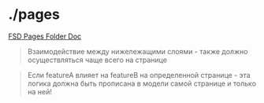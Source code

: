 # ./pages
[FSD Pages Folder Doc](https://feature-sliced.design/ru/docs/reference/units/layers/pages)

> Взаимодействие между нижележащими слоями - также должно осуществляться чаще всего на странице

> Eсли featureA влияет на featureB на определенной странице - эта логика должна быть прописана в модели самой странице и только на ней!